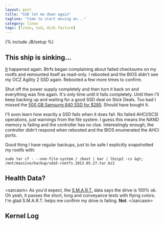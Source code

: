 ```yaml
---
layout: post
title: "SSD let me down again"
tagline: "time to start moving on..."
category: linux
tags: [linux, ssd, disk failure]
---
```

{% include JB/setup %}

This ship is sinking...
-----------------------

[It](/linux/2013/05/12/btrfs-crash/) happened again.  Btrfs began complaining about failed checksums on my rootfs and remounted itself as read-only.  I rebooted and the BIOS didn't see my OCZ Agility 2 SSD again.  Rebooted a few more times to confirm.

Shut off the power supply completely and then turn it back on and everything was fine again.  It's only time until it fails completely.  Until then I'll keep backing up and waiting for a good SSD deal on Slick Deals.  Too bad I missed the [500 GB Samsung 840 SSD for $285](http://slickdeals.net/permadeal/95602/dell-home-outlet-500gb-samsung-840-series-solid-state-drive-ssd-mz7td500).  Should have bought it.

I'll soon learn how exactly a SSD fails when it does fail.  No failed AHCI/SCSI operations, just warnings from the file system.  I guess this means the NAND memory is failing and the controller has no clue.  Interestingly enough, the controller didn't respond when rebooted and the BIOS enumerated the AHCI ports.

Good thing I have regular backups, just to be safe I explicitly snapshotted my rootfs with:

    sudo tar cf - --one-file-system / /boot | bar | lbzip2 -cs &gt; /mnt/massive/backup/sda5-rootfs.2013.05.27.tar.bz2

Health Data?
------------

&lt;sarcasm&gt;
As you'd expect, the [S.M.A.R.T.](http://en.wikipedia.org/wiki/S.M.A.R.T.) data says the drive is 100% ok.  Oh yeah, it passes the short, long and conveyance tests with flying colors.  I'm glad S.M.A.R.T. helps me confirm my drive is failing. **Not**.
&lt;/sarcasm&gt;

<script src="https://gist.github.com/kylemanna/5661039.js"></script>

Kernel Log
----------
<script src="https://gist.github.com/kylemanna/5660953.js"></script>
